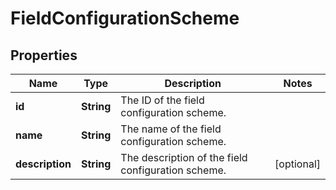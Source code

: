 # FieldConfigurationScheme

## Properties
Name | Type | Description | Notes
------------ | ------------- | ------------- | -------------
**id** | **String** | The ID of the field configuration scheme. | 
**name** | **String** | The name of the field configuration scheme. | 
**description** | **String** | The description of the field configuration scheme. |  [optional]
